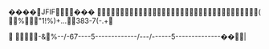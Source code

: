 ����JFIF���	( %"1!%)+...383-7(-.+



-&%--/-67----5-------------/---/------5--------------��|
